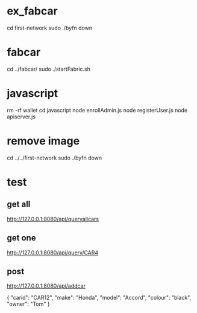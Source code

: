 # ex_fabcar
cd first-network
sudo ./byfn down

# fabcar
cd ../fabcar/
sudo ./startFabric.sh 

# javascript
rm -rf wallet
cd javascript 
node enrollAdmin.js
node registerUser.js
node apiserver.js


# remove image
cd ../../first-network
sudo ./byfn down

# test
## get all
http://127.0.0.1:8080/api/queryallcars

## get one
http://127.0.0.1:8080/api/query/CAR4

## post
http://127.0.0.1:8080/api/addcar

{
    "carid": "CAR12",
    "make": "Honda",
    "model": "Accord",
    "colour": "black",
    "owner": "Tom"
}